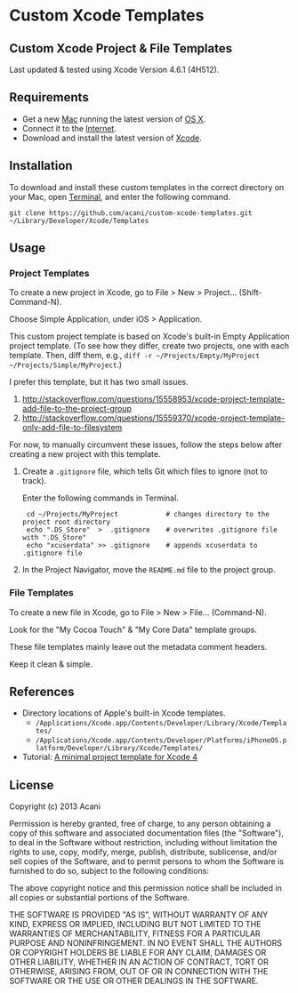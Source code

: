# Custom Xcode Templates

## Custom Xcode Project & File Templates

Last updated & tested using Xcode Version 4.6.1 (4H512).


## Requirements

* Get a new [Mac][1] running the latest version of [OS X][2].
* Connect it to the [Internet][3].
* Download and install the latest version of [Xcode][4].


## Installation

To download and install these custom templates in the correct directory on your Mac, open [Terminal][5], and enter the following command.

    git clone https://github.com/acani/custom-xcode-templates.git ~/Library/Developer/Xcode/Templates


## Usage

### Project Templates

To create a new project in Xcode, go to File > New > Project... (Shift-Command-N).

Choose Simple Application, under iOS > Application.

This custom project template is based on Xcode's built-in Empty Application project template. (To see how they differ, create two projects, one with each template. Then, diff them, e.g., `diff -r ~/Projects/Empty/MyProject ~/Projects/Simple/MyProject`.)

I prefer this template, but it has two small issues.

1. http://stackoverflow.com/questions/15558953/xcode-project-template-add-file-to-the-project-group
2. http://stackoverflow.com/questions/15559370/xcode-project-template-only-add-file-to-filesystem  

For now, to manually circumvent these issues, follow the steps below after creating a new project with this template.

1. Create a `.gitignore` file, which tells Git which files to ignore (not to track).

    Enter the following commands in Terminal.

        cd ~/Projects/MyProject            # changes directory to the project root directory
        echo ".DS_Store"  >  .gitignore    # overwrites .gitignore file with ".DS_Store"
        echo "xcuserdata" >> .gitignore    # appends xcuserdata to .gitignore file

2. In the Project Navigator, move the `README.md` file to the project group.


### File Templates

To create a new file in Xcode, go to File > New > File... (Command-N).

Look for the "My Cocoa Touch" & "My Core Data" template groups.

These file templates mainly leave out the metadata comment headers.

Keep it clean & simple.


## References

* Directory locations of Apple's built-in Xcode templates.
   * `/Applications/Xcode.app/Contents/Developer/Library/Xcode/Templates/`
   * `/Applications/Xcode.app/Contents/Developer/Platforms/iPhoneOS.platform/Developer/Library/Xcode/Templates/`
* Tutorial: [A minimal project template for Xcode 4][6]


## License

Copyright (c) 2013 Acani

Permission is hereby granted, free of charge, to any person obtaining
a copy of this software and associated documentation files (the
"Software"), to deal in the Software without restriction, including
without limitation the rights to use, copy, modify, merge, publish,
distribute, sublicense, and/or sell copies of the Software, and to
permit persons to whom the Software is furnished to do so, subject to
the following conditions:

The above copyright notice and this permission notice shall be
included in all copies or substantial portions of the Software.

THE SOFTWARE IS PROVIDED "AS IS", WITHOUT WARRANTY OF ANY KIND,
EXPRESS OR IMPLIED, INCLUDING BUT NOT LIMITED TO THE WARRANTIES OF
MERCHANTABILITY, FITNESS FOR A PARTICULAR PURPOSE AND
NONINFRINGEMENT. IN NO EVENT SHALL THE AUTHORS OR COPYRIGHT HOLDERS BE
LIABLE FOR ANY CLAIM, DAMAGES OR OTHER LIABILITY, WHETHER IN AN ACTION
OF CONTRACT, TORT OR OTHERWISE, ARISING FROM, OUT OF OR IN CONNECTION
WITH THE SOFTWARE OR THE USE OR OTHER DEALINGS IN THE SOFTWARE.


[1]: http://www.apple.com/mac/
[2]: http://www.apple.com/osx/
[3]: http://en.wikipedia.org/wiki/Internet
[4]: http://developer.apple.com/xcode/
[5]: http://en.wikipedia.org/wiki/Terminal_(OS_X)
[6]: http://blog.boreal-kiss.net/2011/03/11/a-minimal-project-template-for-xcode-4/#comment-1422
